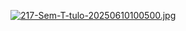 [![217-Sem-T-tulo-20250610100500.jpg](https://i.postimg.cc/PNG46yz0/217-Sem-T-tulo-20250610100500.jpg)](https://postimg.cc/ZvcpnrQL)
